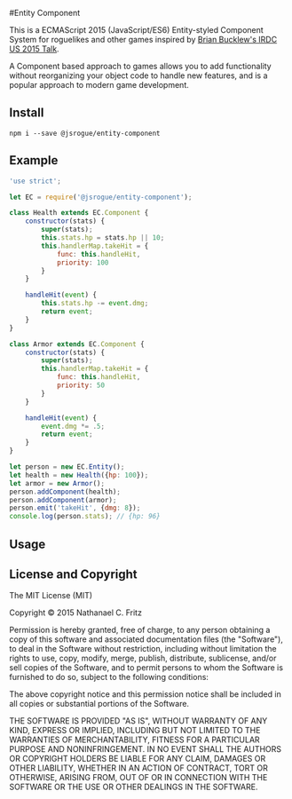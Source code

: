 #Entity Component

This is a ECMAScript 2015 (JavaScript/ES6) Entity-styled Component System for roguelikes and other games inspired by [Brian Bucklew's IRDC US 2015 Talk](https://www.youtube.com/watch?v=U03XXzcThGU).

A Component based approach to games allows you to add functionality without reorganizing your object code to handle new features, and is a popular approach to modern game development.

## Install

`npm i --save @jsrogue/entity-component`

## Example

```javascript
'use strict';

let EC = require('@jsrogue/entity-component');

class Health extends EC.Component {
    constructor(stats) {
        super(stats);
        this.stats.hp = stats.hp || 10;
        this.handlerMap.takeHit = {
            func: this.handleHit,
            priority: 100
        }
    }

    handleHit(event) {
        this.stats.hp -= event.dmg;
        return event;
    }
}

class Armor extends EC.Component {
    constructor(stats) {
        super(stats);
        this.handlerMap.takeHit = {
            func: this.handleHit,
            priority: 50
        }
    }

    handleHit(event) {
        event.dmg *= .5;
        return event;
    }
}

let person = new EC.Entity();
let health = new Health({hp: 100});
let armor = new Armor();
person.addComponent(health);
person.addComponent(armor);
person.emit('takeHit', {dmg: 8});
console.log(person.stats); // {hp: 96}
```

## Usage


## License and Copyright

The MIT License (MIT)

Copyright © 2015 Nathanael C. Fritz

Permission is hereby granted, free of charge, to any person obtaining a copy
of this software and associated documentation files (the "Software"), to deal
in the Software without restriction, including without limitation the rights
to use, copy, modify, merge, publish, distribute, sublicense, and/or sell
copies of the Software, and to permit persons to whom the Software is
furnished to do so, subject to the following conditions:

The above copyright notice and this permission notice shall be included in
all copies or substantial portions of the Software.

THE SOFTWARE IS PROVIDED "AS IS", WITHOUT WARRANTY OF ANY KIND, EXPRESS OR
IMPLIED, INCLUDING BUT NOT LIMITED TO THE WARRANTIES OF MERCHANTABILITY,
FITNESS FOR A PARTICULAR PURPOSE AND NONINFRINGEMENT. IN NO EVENT SHALL THE
AUTHORS OR COPYRIGHT HOLDERS BE LIABLE FOR ANY CLAIM, DAMAGES OR OTHER
LIABILITY, WHETHER IN AN ACTION OF CONTRACT, TORT OR OTHERWISE, ARISING FROM,
OUT OF OR IN CONNECTION WITH THE SOFTWARE OR THE USE OR OTHER DEALINGS IN
THE SOFTWARE.
